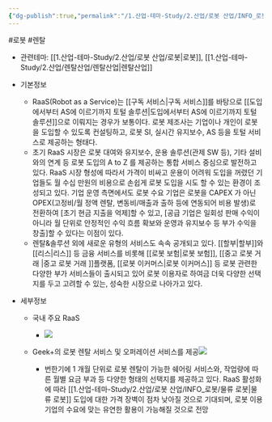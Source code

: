 ```yaml
---
{"dg-publish":true,"permalink":"/1.산업-테마-Study/2.산업/로봇 산업/INFO_로봇/Raas/","created":"2024-11-20T21:02:28.012+09:00","updated":"2025-06-03T20:07:20.100+09:00"}
---
```


#로봇 #렌탈 

- 관련테마: [[1.산업-테마-Study/2.산업/로봇 산업/로봇\|로봇]], [[1.산업-테마-Study/2.산업/렌탈산업/렌탈산업\|렌탈산업]]


- 기본정보
	- RaaS(Robot as a Service)는 [[구독 서비스\|구독 서비스]]를 바탕으로 [[도입에서부터 AS에 이르기까지 토털 솔루션\|도입에서부터 AS에 이르기까지 토털 솔루션]]으로 이뤄지는 경우가 보통이다. 로봇 제조사는 기업이나 개인이 로봇을 도입할 수 있도록 컨설팅하고, 로봇 SI, 실시간 유지보수, AS 등을 토털 서비스로 제공하는 형태다.  
	- 초기 RaaS 시장은 로봇 대여와 유지보수, 운용 솔루션(관제 SW 등), 기타 설비와의 연계 등 로봇 도입의 A to Z 를 제공하는 통합 서비스 중심으로 발전하고 있다. RaaS 시장 형성에 따라서 가격이 비싸고 운용이 어려워 도입을 꺼렸던 기업들도 월 수십 만원의 비용으로 손쉽게 로봇 도입을 시도 할 수 있는 환경이 조성되고 있다. 기업 운영 측면에서도 로봇 수요 기업은 로봇을 CAPEX 가 아닌 OPEX(고정비/월 정액 렌탈, 변동비/매출과 출하 등에 연동되어 비용 발생)로 전환하여 [초기 현금 지출을 억제]할 수 있고, [공급 기업은 일회성 판매 수익이 아니라 월 단위로 안정적인 수익 흐름 확보와 운영과 유지보수 등 부가 수익을 창출]할 수 있다는 이점이 있다.
	- 렌탈&솔루션 외에 새로운 유형의 서비스도 속속 공개되고 있다. [[할부\|할부]]와 [[리스\|리스]] 등 금융 서비스를 비롯해 [[로봇 보험\|로봇 보험]], [[중고 로봇 거래 \|중고 로봇 거래 ]]플랫폼, [[로봇 이커머스\|로봇 이커머스]] 등 로봇 관련한 다양한 부가 서비스들이 출시되고 있어 로봇 이용자로 하여금 더욱 다양한 선택지를 두고 고려할 수 있는, 성숙한 시장으로 나아가고 있다.


- 세부정보
	- 국내 주요 RaaS
		- ![](https://i.imgur.com/8U66rUz.png)

	- Geek+의 로봇 렌탈 서비스 및 오퍼레이션 서비스를 제공![](https://i.imgur.com/2IXWm6p.png)
		- 번한기에 1 개월 단위로 로봇 렌탈이 가능한 쉐어링 서비스와, 작업량에 따른 월별 요금 부과 등 다양한 형태의 선택지를 제공하고 있다. RaaS 활성화에 따라 [[1.산업-테마-Study/2.산업/로봇 산업/INFO_로봇/물류 로봇\|물류 로봇]] 도입에 대한 가격 장벽이 점차 낮아질 것으로 기대되며, 로봇 이용 기업의 수요에 맞는 유연한 활용이 가능해질 것으로 전망
